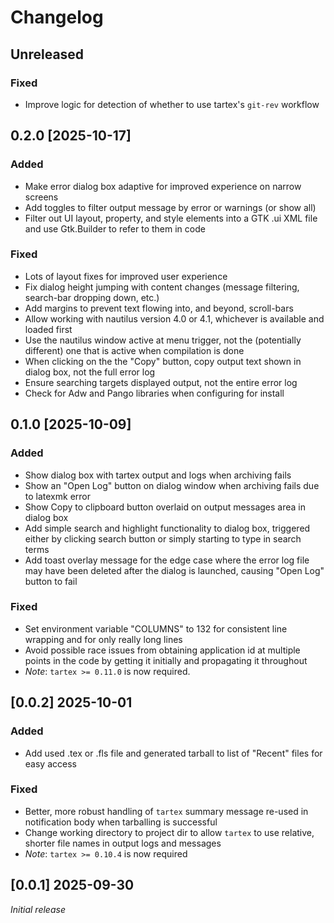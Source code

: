# Changelog

## Unreleased

### Fixed

- Improve logic for detection of whether to use tartex's `git-rev` workflow

## 0.2.0 [2025-10-17]

### Added

- Make error dialog box adaptive for improved experience on narrow screens
- Add toggles to filter output message by error or warnings (or show all)
- Filter out UI layout, property, and style elements into a GTK .ui XML file and use Gtk.Builder to refer to them in code

### Fixed

- Lots of layout fixes for improved user experience
- Fix dialog height jumping with content changes (message filtering, search-bar dropping down, etc.)
- Add margins to prevent text flowing into, and beyond, scroll-bars
- Allow working with nautilus version 4.0 or 4.1, whichever is available and loaded first
- Use the nautilus window active at menu trigger, not the (potentially different) one that is active when compilation is done
- When clicking on the the "Copy" button, copy output text shown in dialog box, not the full error log
- Ensure searching targets displayed output, not the entire error log
- Check for Adw and Pango libraries when configuring for install

## 0.1.0 [2025-10-09]

### Added

- Show dialog box with tartex output and logs when archiving fails
- Show an "Open Log" button on dialog window when archiving fails due to latexmk
    error
- Show Copy to clipboard button overlaid on output messages area in dialog box
- Add simple search and highlight functionality to dialog box, triggered either
    by clicking search button or simply starting to type in search terms
- Add toast overlay message for the edge case where the error log file may have
    been deleted after the dialog is launched, causing "Open Log" button to fail

### Fixed

- Set environment variable "COLUMNS" to 132 for consistent line wrapping and for
    only really long lines
- Avoid possible race issues from obtaining application id at multiple points in
    the code by getting it initially and propagating it throughout
- *Note*: `tartex >= 0.11.0` is now required.

## [0.0.2] 2025-10-01

### Added

- Add used .tex or .fls file and generated tarball to list of "Recent" files for easy access

### Fixed

- Better, more robust handling of `tartex` summary message re-used in notification body when tarballing is successful
- Change working directory to project dir to allow `tartex` to use relative, shorter file names in output logs and messages
- *Note*: `tartex >= 0.10.4` is now required

## [0.0.1] 2025-09-30

*Initial release*


